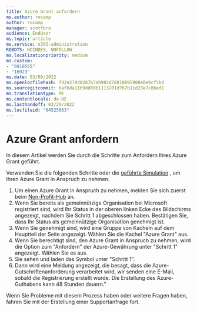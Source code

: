 ```yaml
---
title: Azure Grant anfordern
ms.author: rocamp
author: rocamp
manager: scottbro
audience: EndUser
ms.topic: article
ms.service: o365-administration
ROBOTS: NOINDEX, NOFOLLOW
ms.localizationpriority: medium
ms.custom:
- "9010555"
- "16923"
ms.date: 03/09/2022
ms.openlocfilehash: fd2e279d8287b7eb902d78810895900a0e9cf5bd
ms.sourcegitcommit: 6af6da11b9dd89b1113201d7b7b11d23e7c8bed1
ms.translationtype: MT
ms.contentlocale: de-DE
ms.lasthandoff: 03/29/2022
ms.locfileid: "64525663"
---
```

# <a name="claim-azure-grant"></a>Azure Grant anfordern

In diesem Artikel werden Sie durch die Schritte zum Anfordern Ihres Azure Grant geführt.

Verwenden Sie die folgenden Schritte oder die [geführte Simulation](https://octe.azurewebsites.net/Microsoft/viewer/198/index.html#/1/0) , um Ihren Azure Grant in Anspruch zu nehmen.

1. Um einen Azure Grant in Anspruch zu nehmen, melden Sie sich zuerst beim [Non-Profit-Hub](https://nonprofit.microsoft.com) an.
2. Wenn Sie bereits als gemeinnützige Organisation bei Microsoft registriert sind, wird Ihr Status in der oberen linken Ecke des Bildschirms angezeigt, nachdem Sie Schritt 1 abgeschlossen haben. Bestätigen Sie, dass Ihr Status als gemeinnützige Organisation genehmigt ist.
3. Wenn Sie genehmigt sind, wird eine Gruppe von Kacheln auf dem Hauptteil der Seite angezeigt. Wählen Sie die Kachel "Azure Grant" aus.
4. Wenn Sie berechtigt sind, den Azure Grant in Anspruch zu nehmen, wird die Option zum "Anfordern" der Azure-Gewährung unter "Schritt 1" angezeigt. Wählen Sie es aus.
5. Sie sehen und laden das Symbol unter "Schritt 1".
6. Dann wird eine Meldung angezeigt, die besagt, dass die Azure-Gutschriftenanforderung verarbeitet wird, wir senden eine E-Mail, sobald die Registrierung erstellt wurde. Die Erstellung des Azure-Guthabens kann 48 Stunden dauern."

Wenn Sie Probleme mit diesem Prozess haben oder weitere Fragen haben, fahren Sie mit der Erstellung einer Supportanfrage fort.
